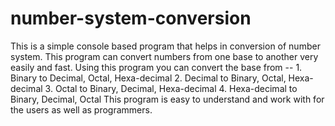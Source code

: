 # number-system-conversion

This is a simple console based program that helps in conversion of number system. This program can convert numbers from one base to another very easily and fast.
Using this program you can convert the base from -- 1. Binary to Decimal, Octal, Hexa-decimal
                                                    2. Decimal to Binary, Octal, Hexa-decimal
                                                    3. Octal to Binary, Decimal, Hexa-decimal
                                                    4. Hexa-decimal to Binary, Decimal, Octal
This program is easy to understand and work with for the users as well as programmers.
